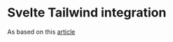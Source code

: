 # Svelte Tailwind integration

As based on this [article](https://jackwhiting.co.uk/posts/setting-up-svelte-and-integrating-tailwind-css/)
